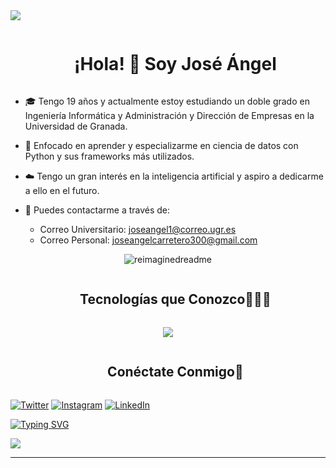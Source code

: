 <!--horizontal divider(gradiant)-->
<img src="https://user-images.githubusercontent.com/73097560/115834477-dbab4500-a447-11eb-908a-139a6edaec5c.gif">

<!--h1 without bottom border-->
<div id="user-content-toc">
  <ul align="center">
    <summary><h1 style="display: inline-block">¡Hola! 👋 Soy José Ángel</h1></summary>
  </ul>
</div>


<!--Intro start-->
- 🎓 Tengo 19 años y actualmente estoy estudiando un doble grado en Ingeniería Informática y Administración y Dirección de Empresas en la Universidad de Granada.

- 🌱 Enfocado en aprender y especializarme en ciencia de datos con Python y sus frameworks más utilizados.

- ☁️ Tengo un gran interés en la inteligencia artificial y aspiro a dedicarme a ello en el futuro.

- 📧 Puedes contactarme a través de:
  - Correo Universitario: joseangel1@correo.ugr.es
  - Correo Personal: joseangelcarretero300@gmail.com

<!--- stats (start) -->
<p align="center">
<img src="https://myreadme.vercel.app/api/embed/0xjoseangel?panels=userstatistics,toprepositories,toplanguages,commitgraph" alt="reimaginedreadme" />
<!--- stats (end) -->
</p>

<!--h2 without bottom border-->
<div id="user-content-toc">
  <ul align="center">
    <summary><h2 style="display: inline-block">Tecnologías que Conozco👨🏻‍💻</h2></summary>
  </ul>
</div>

<!--tech stack icons-->
<p align="center">
  <a href="https://skillicons.dev">
    <img src="https://skillicons.dev/icons?i=git,c,cpp,css,discord,github,html,linux,md,py,vscode,latex&perline=14" />
  </a>
</p>

<!-- Connect with me -->
<!--h2 without bottom border-->
<div id="user-content-toc">
  <ul align="center">
    <summary><h2 style="display: inline-block">Conéctate Conmigo🤝</h2></summary>
  </ul>
</div>


[![Twitter](https://img.shields.io/badge/Twitter-@0xjoseangel-1DA1F2?style=for-the-badge&logo=twitter&logoColor=white&labelColor=101010)](https://twitter.com/0xjoseangel)
[![Instagram](https://img.shields.io/badge/Instagram-@joseangelcarretero-E4405F?style=for-the-badge&logo=instagram&logoColor=white&labelColor=101010)](https://www.instagram.com/joseangelcarretero/)
[![LinkedIn](https://img.shields.io/badge/JoseAngelCarreteroMontes-0077B5?style=for-the-badge&logo=linkedin&logoColor=white&labelColor=101010)](https://www.linkedin.com/in/jos%C3%A9-%C3%A1ngel-carretero-montes-476008202/)

[![Typing SVG](https://readme-typing-svg.demolab.com?font=Fira+Code&pause=1000&color=27F716&multiline=true&random=false&width=1000&lines=%22La+mejor+manera+de+predecir+el+futuro+es+implementarlo.%22+;David+Heinemeier+Hansson)](https://git.io/typing-svg)
<!--horizontal divider(gradiant)-->
<img src="https://user-images.githubusercontent.com/73097560/115834477-dbab4500-a447-11eb-908a-139a6edaec5c.gif">

----------------------------------------------------------------------

